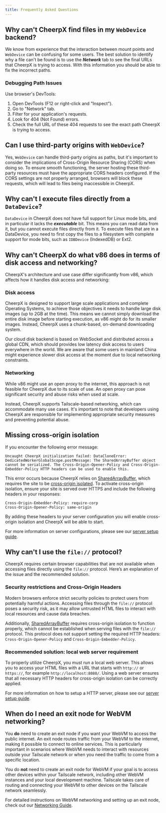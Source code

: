```yaml
---
title: Frequently Asked Questions
---
```


## Why can't CheerpX find files in my `WebDevice` backend?

We know from experience that the interaction between mount points and `WebDevice` can be confusing for some users. The best solution to identify why a file can't be found is to use the _**Network**_ tab to see the final URLs that CheerpX is trying to access. With this information you should be able to fix the incorrect paths.

### Debugging Path Issues

Use browser's DevTools:

1. Open DevTools (F12 or right-click and "Inspect").
2. Go to "Network" tab.
3. Filter for your application's requests.
4. Look for 404 (Not Found) errors.
5. Check the full URL of these 404 requests to see the exact path CheerpX is trying to access.

## Can I use third-party origins with `WebDevice`?

Yes, `WebDevice` can handle third-party origins as paths, but it's important to consider the implications of Cross-Origin Resource Sharing (CORS) when doing so. To ensure smooth functioning, the server hosting these third-party resources must have the appropriate CORS headers configured. If the CORS settings are not properly arranged, browsers will block these requests, which will lead to files being inaccessible in CheerpX.

## Why can't I execute files directly from a `DataDevice`?

`DataDevice` in CheerpX does not have full support for Linux mode bits, and in particular it lacks the _**executable**_ bit. This means you can read data from it, but you cannot execute files directly from it. To execute files that are in a DataDevice, you need to first copy the files to a filesystem with complete support for mode bits, such as `IDBDevice` (IndexedDB) or Ext2.

## Why can't CheerpX do what v86 does in terms of disk access and networking?

CheerpX's architecture and use case differ significantly from v86, which affects how it handles disk access and networking:

### Disk access

CheerpX is designed to support large scale applications and complete Operating Systems, to achieve those objectives it needs to handle large disk images (up to 2GB at the time). This means we cannot simply download the entire disk image before starting execution, as v86 might do for its smaller images. Instead, CheerpX uses a chunk-based, on-demand downloading system.

Our cloud disk backend is based on WebSocket and distributed across a global CDN, which should provides low latency disk access to users everywhere in the world. We are aware that some users in mainland China might experience slower disk access at the moment due to local networking constraints.

### Networking

While v86 might use an open proxy to the internet, this approach is not feasible for CheerpX due to its scale of use. An open proxy can pose significant security and abuse risks when used at scale.

Instead, CheerpX supports Tailscale-based networking, which can accommodate many use cases. It's important to note that developers using CheerpX are responsible for implementing appropriate security measures and preventing potential abuse.

## Missing cross-origin isolation

If you encounter the following error message:

`Uncaught CheerpX initialization failed: DataCloneError: DedicatedWorkerGlobalScope.postMessage: The SharedArrayBuffer object cannot be serialized. The Cross-Origin-Opener-Policy and Cross-Origin-Embedder-Policy HTTP headers can be used to enable this.`

This error occurs because CheerpX relies on [SharedArrayBuffer], which requires the site to be [cross-origin isolated]. To activate cross-origin isolation, ensure your site is served over HTTPS and include the following headers in your responses:

```
Cross-Origin-Embedder-Policy: require-corp
Cross-Origin-Opener-Policy: same-origin
```

By adding these headers to your server configuration you will enable cross-origin isolation and CheerpX will be able to start.

For more information on server configurations, please see our [server setup guide].

## Why can't I use the `file://` protocol?

CheerpX requires certain browser capabilities that are not available when accessing files directly using the `file://` protocol. Here’s an explanation of the issue and the recommended solution.

### Security restrictions and Cross-Origin Headers

Modern browsers enforce strict security policies to protect users from potentially harmful actions. Accessing files through the `file://` protocol poses a security risk, as it may allow untrusted HTML files to interact with local resources and cause data breaches.

Additionally, [SharedArrayBuffer] requires cross-origin isolation to function properly, which cannot be established when serving files with the `file://` protocol. This protocol does not support setting the required HTTP headers: `Cross-Origin-Opener-Policy` and `Cross-Origin-Embedder-Policy`.

### Recommended solution: local web server requirement

To properly utilize CheerpX, you must run a local web server. This allows you to access your HTML files with a URL that starts with `http://` or `https://`, for example `http://localhost:8080/`. Using a web server ensures that all necessary HTTP headers for cross-origin isolation can be correctly applied.

For more information on how to setup a HTTP server, please see our [server setup guide].

[server setup guide]: /docs/guides/nginx
[SharedArrayBuffer]: https://developer.mozilla.org/en-US/docs/Web/JavaScript/Reference/Global_Objects/SharedArrayBuffer
[cross-origin isolated]: https://web.dev/articles/why-coop-coep

## When do I need an exit node for WebVM networking?

You **do** need to create an exit node if you want your WebVM to access the public internet. An exit node routes traffic from your WebVM to the internet, making it possible to connect to online services. This is particularly important in scenarios where WebVM needs to interact with resources outside your Tailscale network or when you need the traffic to come from a specific location.

You do **not** need to create an exit node for WebVM if your goal is to access other devices within your Tailscale network, including other WebVM instances and your local development machine. Tailscale takes care of routing and connecting your WebVM to other devices on the Tailscale network seamlessly.

For detailed instructions on WebVM networking and setting up an exit node, check out our [Networking Guide](/docs/guides/Networking#setting-up-an-exit-node).
